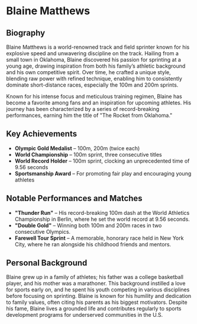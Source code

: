 # Blaine Matthews

## Biography
Blaine Matthews is a world-renowned track and field sprinter known for his explosive speed and unwavering discipline on the track. Hailing from a small town in Oklahoma, Blaine discovered his passion for sprinting at a young age, drawing inspiration from both his family’s athletic background and his own competitive spirit. Over time, he crafted a unique style, blending raw power with refined technique, enabling him to consistently dominate short-distance races, especially the 100m and 200m sprints.

Known for his intense focus and meticulous training regimen, Blaine has become a favorite among fans and an inspiration for upcoming athletes. His journey has been characterized by a series of record-breaking performances, earning him the title of "The Rocket from Oklahoma."

## Key Achievements
- **Olympic Gold Medalist** – 100m, 200m (twice each)
- **World Championship** – 100m sprint, three consecutive titles
- **World Record Holder** – 100m sprint, clocking an unprecedented time of 9.56 seconds
- **Sportsmanship Award** – For promoting fair play and encouraging young athletes

## Notable Performances and Matches
- **"Thunder Run"** – His record-breaking 100m dash at the World Athletics Championship in Berlin, where he set the world record at 9.56 seconds.
- **"Double Gold"** – Winning both 100m and 200m races in two consecutive Olympics.
- **Farewell Tour Sprint** – A memorable, honorary race held in New York City, where he ran alongside his childhood friends and mentors.

## Personal Background
Blaine grew up in a family of athletes; his father was a college basketball player, and his mother was a marathoner. This background instilled a love for sports early on, and he spent his youth competing in various disciplines before focusing on sprinting. Blaine is known for his humility and dedication to family values, often citing his parents as his biggest motivators. Despite his fame, Blaine lives a grounded life and contributes regularly to sports development programs for underserved communities in the U.S.

